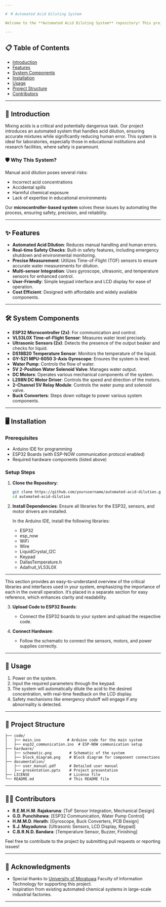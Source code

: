 ```yaml
---

# ⚗️ Automated Acid Diluting System

Welcome to the **Automated Acid Diluting System** repository! This project aims to improve safety and efficiency in laboratories by automating the process of diluting acids using a microcontroller-based system. By reducing human errors and minimizing exposure to hazardous chemicals, this system brings cutting-edge technology to laboratory processes.

---
```


## 📋 Table of Contents

- [Introduction](#introduction)
- [Features](#features)
- [System Components](#system-components)
- [Installation](#installation)
- [Usage](#usage)
- [Project Structure](#project-structure)
- [Contributors](#contributors)

---

## 🔬 Introduction

Mixing acids is a critical and potentially dangerous task. Our project introduces an automated system that handles acid dilution, ensuring accurate mixtures while significantly reducing human error. This system is ideal for laboratories, especially those in educational institutions and research facilities, where safety is paramount.

### 🛡️ Why This System?
Manual acid dilution poses several risks:
- Incorrect acid concentrations
- Accidental spills
- Harmful chemical exposure
- Lack of expertise in educational environments

Our **microcontroller-based system** solves these issues by automating the process, ensuring safety, precision, and reliability.

---

## ✨ Features

- **Automated Acid Dilution**: Reduces manual handling and human errors.
- **Real-time Safety Checks**: Built-in safety features, including emergency shutdown and environmental monitoring.
- **Precise Measurement**: Utilizes Time-of-Flight (TOF) sensors to ensure accurate water measurements for dilution.
- **Multi-sensor Integration**: Uses gyroscope, ultrasonic, and temperature sensors for enhanced control.
- **User-Friendly**: Simple keypad interface and LCD display for ease of operation.
- **Cost Efficient**: Designed with affordable and widely available components.

---

## 🛠️ System Components

- **ESP32 Microcontroller (2x)**: For communication and control.
- **VL53L0X Time-of-Flight Sensor**: Measures water level precisely.
- **Ultrasonic Sensors (2x)**: Detects the presence of the output beaker and checks for liquid.
- **DS18B20 Temperature Sensor**: Monitors the temperature of the liquid.
- **GY-521 MPU-6050 3-Axis Gyroscope**: Ensures the system is level.
- **Water Pump**: Controls the flow of water.
- **5V 2-Position Water Solenoid Valve**: Manages water output.
- **DC Motors**: Operates various mechanical components of the system.
- **L298N DC Motor Driver**: Controls the speed and direction of the motors.
- **2-Channel 5V Relay Module**: Controls the water pump and solenoid valve.
- **Buck Converters**: Steps down voltage to power various system components.

---

## 🖥️ Installation

### Prerequisites
- Arduino IDE for programming
- ESP32 Boards (with ESP-NOW communication protocol enabled)
- Required hardware components (listed above)

### Setup Steps
1. **Clone the Repository**:
   ```bash
   git clone https://github.com/yourusername/automated-acid-dilution.git
   cd automated-acid-dilution
   ```
2. **Install Dependencies**:
   Ensure all libraries for the ESP32, sensors, and motor drivers are installed.
   
   In the Arduino IDE, install the following libraries:
   - ESP32
   - esp_now
   - WiFi
   - Wire
   - LiquidCrystal_I2C
   - Keypad
   - DallasTemperature.h
   - Adafruit_VL53L0X

---

This section provides an easy-to-understand overview of the critical libraries and interfaces used in your system, emphasizing the importance of each in the overall operation. It’s placed in a separate section for easy reference, which enhances clarity and readability.

3. **Upload Code to ESP32 Boards**:
   - Connect the ESP32 boards to your system and upload the respective code.
   
4. **Connect Hardware**:
   - Follow the schematic to connect the sensors, motors, and power supplies correctly.

---

## 🚀 Usage

1. Power on the system.
2. Input the required parameters through the keypad.
3. The system will automatically dilute the acid to the desired concentration, with real-time feedback on the LCD display.
4. Safety mechanisms like emergency shutoff will engage if any abnormality is detected.

---

## 📁 Project Structure

```plaintext
├── code/
│   ├── main.ino            # Arduino code for the main system
│   ├── esp32_communication.ino  # ESP-NOW communication setup
├── hardware/
│   ├── schematic.png        # Schematic of the system
│   ├── block_diagram.png    # Block diagram for component connections
├── documentation/
│   ├── user_manual.pdf      # Detailed user manual
│   ├── presentation.pptx    # Project presentation
├── LICENSE                  # License file
└── README.md                # This README file
```

---

## 👨‍💻 Contributors

- **R.E.M.H.M. Rajakaruna**: [ToF Sensor Integration, Mechanical Design]
- **G.D. Punchihewa**: [ESP32 Communication, Water Pump Control]
- **H.M.M.D. Herath**: [Gyroscope, Buck Converters, PCB Design]
- **S.J. Mayadunna**: [Ultrasonic Sensors, LCD Display, Keypad]
- **C.B.R.N.D. Bandara**: [Temperature Sensor, Buzzer, Finishing]

Feel free to contribute to the project by submitting pull requests or reporting issues!

---

## 🎉 Acknowledgments

- Special thanks to [University of Moratuwa](https://uom.lk) Faculty of Information Technology for supporting this project.
- Inspiration from existing automated chemical systems in large-scale industrial factories.

---
